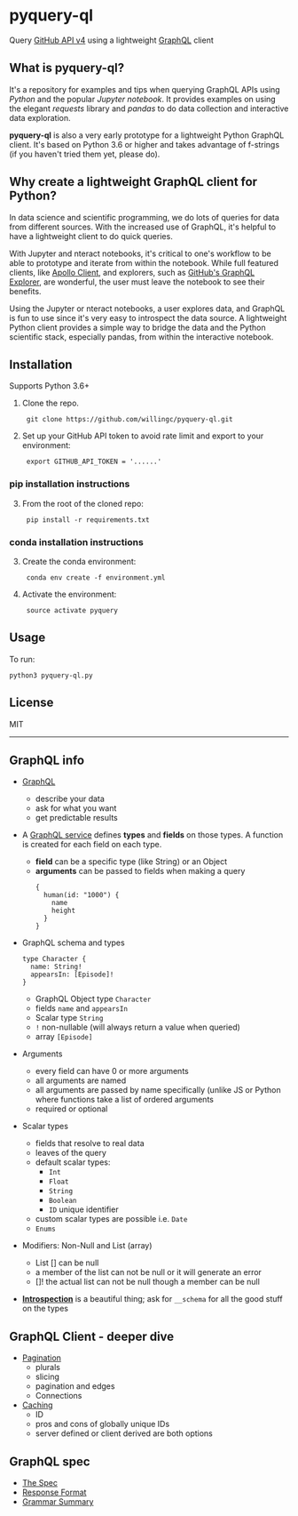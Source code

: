 # pyquery-ql

Query [GitHub API v4](https://developer.github.com/v4/) using a lightweight
[GraphQL](http://graphql.org) client

## What is pyquery-ql?

It's a repository for examples and tips when querying GraphQL APIs using
*Python* and the popular *Jupyter notebook*. It provides examples on using the
elegant *requests* library and *pandas* to do data collection and interactive
data exploration.

**pyquery-ql** is also a very early prototype for a lightweight Python
GraphQL client. It's based on Python 3.6 or higher and takes advantage of
f-strings (if you haven't tried them yet, please do).

## Why create a lightweight GraphQL client for Python?

In data science and scientific programming, we do lots of queries for data
from different sources. With the increased use of GraphQL, it's helpful to
have a lightweight client to do quick queries.

With Jupyter and nteract notebooks, it's critical to one's workflow to be
able to prototype and iterate from within the notebook. While full featured
clients, like [Apollo Client](https://www.apollographql.com/client/), and
explorers, such as [GitHub's GraphQL Explorer](https://developer.github.com/v4/explorer/),
are wonderful, the user must leave the notebook to see their benefits.

Using the Jupyter or nteract notebooks, a user explores data, and GraphQL is
fun to use since it's very easy to introspect the data source. A lightweight
Python client provides a simple way to bridge the data and
the Python scientific stack, especially pandas, from within the interactive
notebook.

## Installation

Supports Python 3.6+

1. Clone the repo.

        git clone https://github.com/willingc/pyquery-ql.git

2. Set up your GitHub API token to avoid rate limit and export to your
   environment:

        export GITHUB_API_TOKEN = '......'

### pip installation instructions

3. From the root of the cloned repo:

        pip install -r requirements.txt

###  conda installation instructions

3. Create the conda environment:

        conda env create -f environment.yml

4. Activate the environment:

        source activate pyquery

## Usage

To run:

    python3 pyquery-ql.py

## License

MIT

---

## GraphQL info

- [GraphQL](http://graphql.org)
    - describe your data
    - ask for what you want
    - get predictable results

- A [GraphQL service](http://graphql.org/learn/queries/) defines **types**
  and **fields** on those types. A function is created for each field on
  each type.

    - **field** can be a specific type (like String) or an Object
    - **arguments** can be passed to fields when making a query
        ```
        {
          human(id: "1000") {
            name
            height
          }
        }

- GraphQL schema and types
    ```
    type Character {
      name: String!
      appearsIn: [Episode]!
    }
    ```

    - GraphQL Object type `Character`
    - fields `name` and `appearsIn`
    - Scalar type `String`
    - `!` non-nullable (will always return a value when queried)
    - array `[Episode]`

- Arguments

    - every field can have 0 or more arguments
    - all arguments are named
    - all arguments are passed by name specifically (unlike JS or Python
      where functions take a list of ordered arguments
    - required or optional

-  Scalar types

    - fields that resolve to real data
    - leaves of the query
    - default scalar types:
        - `Int`
        - `Float`
        - `String`
        - `Boolean`
        - `ID` unique identifier
     - custom scalar types are possible i.e. `Date`
     - `Enums`

- Modifiers: Non-Null and List (array)
    - List [] can be null
    - a member of the list can not be null or it will generate an error
    - []! the actual list can not be null though a member can be null

- [**Introspection**](http://graphql.org/learn/introspection/) is a beautiful
  thing; ask for `__schema` for all the good stuff on the types

## GraphQL Client - deeper dive

- [Pagination](http://graphql.org/learn/introspection/)
    - plurals
    - slicing
    - pagination and edges
    - Connections
- [Caching](http://graphql.org/learn/caching/)
    - ID
    - pros and cons of globally unique IDs
    - server defined or client derived are both options

## GraphQL spec

- [The Spec](http://facebook.github.io/graphql/October2016/)
- [Response Format](http://facebook.github.io/graphql/October2016/#sec-Response-Format)
- [Grammar Summary](http://facebook.github.io/graphql/October2016/#sec-Appendix-Grammar-Summary)